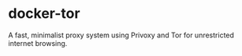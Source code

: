 # docker-tor
A fast, minimalist proxy system using Privoxy and Tor for unrestricted internet browsing. 
